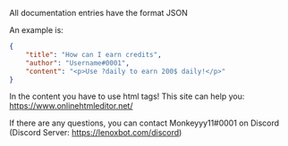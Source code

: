 All documentation entries have the format JSON

An example is: 

```json
{
    "title": "How can I earn credits",
    "author": "Username#0001",
    "content": "<p>Use ?daily to earn 200$ daily!</p>"
}
```

In the content you have to use html tags! This site can help you: https://www.onlinehtmleditor.net/

If there are any questions, you can contact Monkeyyy11#0001 on Discord (Discord Server: https://lenoxbot.com/discord)